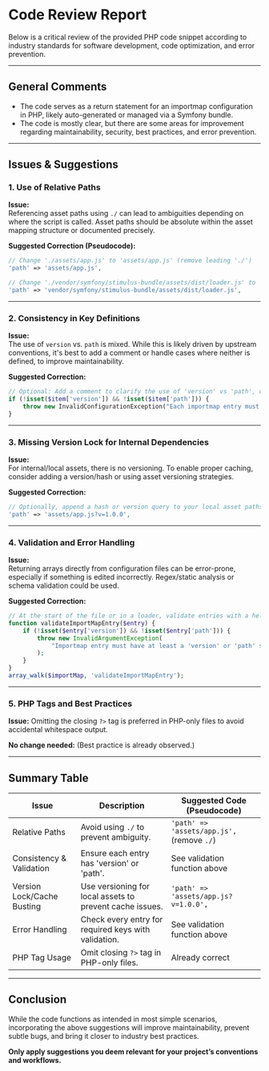 # Code Review Report

Below is a critical review of the provided PHP code snippet according to industry standards for software development, code optimization, and error prevention.

---

## General Comments

- The code serves as a return statement for an importmap configuration in PHP, likely auto-generated or managed via a Symfony bundle.
- The code is mostly clear, but there are some areas for improvement regarding maintainability, security, best practices, and error prevention.

---

## Issues & Suggestions

### 1. Use of Relative Paths

**Issue:**  
Referencing asset paths using `./` can lead to ambiguities depending on where the script is called. Asset paths should be absolute within the asset mapping structure or documented precisely.

**Suggested Correction (Pseudocode):**
```php
// Change './assets/app.js' to 'assets/app.js' (remove leading './')
'path' => 'assets/app.js',

// Change './vendor/symfony/stimulus-bundle/assets/dist/loader.js' to 'vendor/symfony/stimulus-bundle/assets/dist/loader.js'
'path' => 'vendor/symfony/stimulus-bundle/assets/dist/loader.js',
```

---

### 2. Consistency in Key Definitions

**Issue:**  
The use of `version` vs. `path` is mixed. While this is likely driven by upstream conventions, it's best to add a comment or handle cases where neither is defined, to improve maintainability.

**Suggested Correction:**  
```php
// Optional: Add a comment to clarify the use of 'version' vs 'path', or add validation before returning.
if (!isset($item['version']) && !isset($item['path'])) {
    throw new InvalidConfigurationException("Each importmap entry must have either 'version' or 'path' defined.");
}
```

---

### 3. Missing Version Lock for Internal Dependencies

**Issue:**  
For internal/local assets, there is no versioning. To enable proper caching, consider adding a version/hash or using asset versioning strategies.

**Suggested Correction:**  
```php
// Optionally, append a hash or version query to your local asset paths during build
'path' => 'assets/app.js?v=1.0.0',
```

---

### 4. Validation and Error Handling

**Issue:**  
Returning arrays directly from configuration files can be error-prone, especially if something is edited incorrectly. Regex/static analysis or schema validation could be used.

**Suggested Correction:**  
```php
// At the start of the file or in a loader, validate entries with a helper function
function validateImportMapEntry($entry) {
    if (!isset($entry['version']) && !isset($entry['path'])) {
        throw new InvalidArgumentException(
            "Importmap entry must have at least a 'version' or 'path' specified."
        );
    }
}
array_walk($importMap, 'validateImportMapEntry');
```

---

### 5. PHP Tags and Best Practices

**Issue:**
Omitting the closing `?>` tag is preferred in PHP-only files to avoid accidental whitespace output.

**No change needed:** (Best practice is already observed.)

---

## Summary Table

| Issue                      | Description                                                                 | Suggested Code (Pseudocode)                                           |
|----------------------------|-----------------------------------------------------------------------------|----------------------------------------------------------------------|
| Relative Paths              | Avoid using `./` to prevent ambiguity.                                      | `'path' => 'assets/app.js',` (remove `./`)                           |
| Consistency & Validation    | Ensure each entry has 'version' or 'path'.                                 | See validation function above                                         |
| Version Lock/Cache Busting  | Use versioning for local assets to prevent cache issues.                    | `'path' => 'assets/app.js?v=1.0.0',`                                 |
| Error Handling              | Check every entry for required keys with validation.                        | See validation function above                                         |
| PHP Tag Usage               | Omit closing `?>` tag in PHP-only files.                                   | Already correct                                                      |

---

## Conclusion

While the code functions as intended in most simple scenarios, incorporating the above suggestions will improve maintainability, prevent subtle bugs, and bring it closer to industry best practices. 

**Only apply suggestions you deem relevant for your project’s conventions and workflows.**